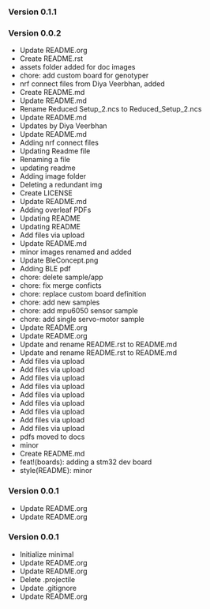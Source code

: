 ### Version 0.1.1

### Version 0.0.2
- Update README.org
- Create README.rst
- assets folder added for doc images
- chore: add custom board for genotyper
- nrf connect files from Diya Veerbhan, added
- Create README.md
- Update README.md
- Rename Reduced Setup_2.ncs to Reduced_Setup_2.ncs
- Update README.md
- Updates by Diya Veerbhan
- Update README.md
- Adding nrf connect files
- Updating Readme file
- Renaming a file
- updating readme
- Adding image folder
- Deleting a redundant img
- Create LICENSE
- Update README.md
- Adding overleaf PDFs
- Updating README
- Updating README
- Add files via upload
- Update README.md
- minor images renamed and added
- Update BleConcept.png
- Adding BLE pdf
- chore: delete sample/app
- chore: fix merge conficts
- chore: replace custom board definition
- chore: add new samples
- chore: add mpu6050 sensor sample
- chore: add single servo-motor sample
- Update README.org
- Update README.org
- Update and rename README.rst to README.md
- Update and rename README.rst to README.md
- Add files via upload
- Add files via upload
- Add files via upload
- Add files via upload
- Add files via upload
- Add files via upload
- Add files via upload
- Add files via upload
- Add files via upload
- pdfs moved to docs
- minor
- Create README.md
- feat!(boards): adding a stm32 dev board
- style(README): minor

### Version 0.0.1
- Update README.org
- Update README.org

### Version 0.0.1
- Initialize minimal
- Update README.org
- Update README.org
- Delete .projectile
- Update .gitignore
- Update README.org
